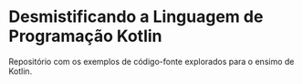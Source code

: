 # Desmistificando a Linguagem de Programação Kotlin

Repositório com os exemplos de código-fonte explorados para o ensimo de Kotlin.